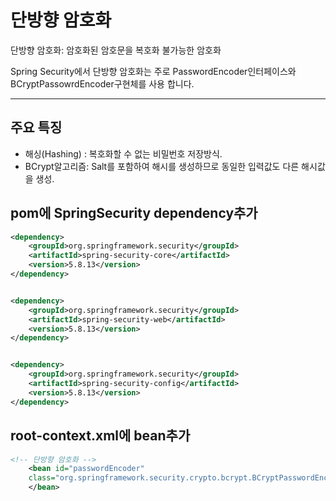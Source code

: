 # 단방향 암호화
단방향 암호화: 암호화된 암호문을 복호화 불가능한 암호화

Spring Security에서 단방향 암호화는 주로 PasswordEncoder인터페이스와 BCryptPassowrdEncoder구현체를 사용 합니다.

---

## 주요 특징
- 해싱(Hashing) : 복호화할 수 없는 비밀번호 저장방식.
- BCrypt알고리즘: Salt를 포함하여 해시를 생성하므로 동일한 입력값도 다른 해시값을 생성.


## pom에 SpringSecurity dependency추가
```xml
<dependency>
    <groupId>org.springframework.security</groupId>
    <artifactId>spring-security-core</artifactId>
    <version>5.8.13</version>
</dependency>


<dependency>
    <groupId>org.springframework.security</groupId>
    <artifactId>spring-security-web</artifactId>
    <version>5.8.13</version>
</dependency>


<dependency>
    <groupId>org.springframework.security</groupId>
    <artifactId>spring-security-config</artifactId>
    <version>5.8.13</version>
</dependency>
```

## root-context.xml에 bean추가
```xml
<!-- 단방향 암호화 -->
    <bean id="passwordEncoder" 
    class="org.springframework.security.crypto.bcrypt.BCryptPasswordEncoder">
    </bean>
```



